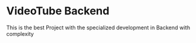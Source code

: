 # VideoTube Backend
This is the best Project with the specialized development in Backend with complexity